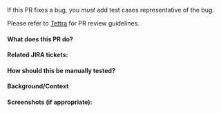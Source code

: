 If this PR fixes a bug, you _must_ add test cases representative of the bug.

Please refer to [Tettra](https://app.tettra.co/teams/amida/pages/amida-pull-request-and-code-review-guide) for PR review guidelines.

#### What does this PR do?

#### Related JIRA tickets:

#### How should this be manually tested?

#### Background/Context

#### Screenshots (if appropriate):
